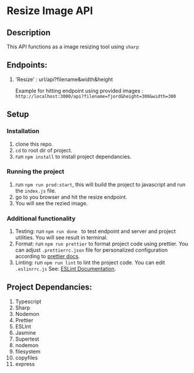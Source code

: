 # Resize Image API

## Description

This API functions as a image resizing tool using `sharp`

## Endpoints:

1. 'Resize' : url/api?filename&width&height
   
   Example for hitting endpoint using provided images : `http://localhost:3000/api?filename=fjord&height=300&width=300`

## Setup

### Installation

1. clone this repo.
2. `cd` to root dir of project.
3. run `npm install` to install project dependancies.

### Running the project

1. run `npm run prod:start`, this will build the project to javascript and run the `index.js` file.
2. go to you browser and hit the resize endpoint.
3. You will see the rezied image.

### Additional functionality

1. Testing: run `npm run done ` to test endpoint and server and project utilities. You will see result in terminal.
2. Format: run `npm run prettier` to format project code using prettier. You can adjust `.prettierrc.json` file for personalized configuration according to [prettier docs](https://prettier.io/docs/en/configuration.html).
3. Linting: run `npm run lint` to lint the project code. You can edit `.eslinrrc.js` See: [ESLint Documentation](https://eslint.org/docs/latest/user-guide/configuring/).

## Project Dependancies:

1. Typescript
2. Sharp
3. Nodemon
4. Prettier
5. ESLInt
6. Jasmine
7. Supertest
8. nodemon
9. filesystem
10. copyfiles
11. express

